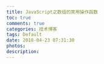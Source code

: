 ```yaml
---
title: JavaScript之数组的常用操作函数
toc: true
comments: true
categories: 技术博客
tags: Default
date: 2018-04-23 07:31:30
photos:
description:
---
```



